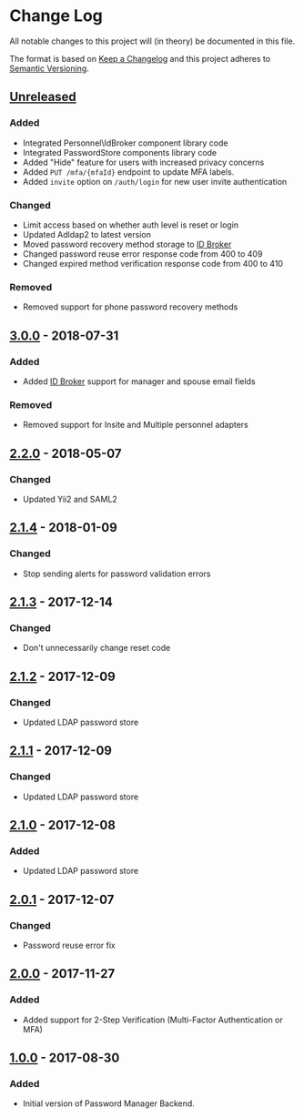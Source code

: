 # Change Log
All notable changes to this project will (in theory) be documented in this file.

The format is based on [Keep a Changelog](http://keepachangelog.com/)
and this project adheres to [Semantic Versioning](http://semver.org/).

## [Unreleased]
### Added
- Integrated Personnel\IdBroker component library code
- Integrated PasswordStore components library code
- Added "Hide" feature for users with increased privacy concerns
- Added `PUT /mfa/{mfaId}` endpoint to update MFA labels.
- Added `invite` option on `/auth/login` for new user invite authentication
### Changed
- Limit access based on whether auth level is reset or login
- Updated Adldap2 to latest version
- Moved password recovery method storage to [ID Broker][idp-id-broker]
- Changed password reuse error response code from 400 to 409
- Changed expired method verification response code from 400 to 410
### Removed
- Removed support for phone password recovery methods 

## [3.0.0] - 2018-07-31
### Added
- Added [ID Broker][idp-id-broker] support for manager and spouse email fields
### Removed
- Removed support for Insite and Multiple personnel adapters

## [2.2.0] - 2018-05-07
### Changed
- Updated Yii2 and SAML2

## [2.1.4] - 2018-01-09
### Changed
- Stop sending alerts for password validation errors

## [2.1.3] - 2017-12-14
### Changed
- Don't unnecessarily change reset code

## [2.1.2] - 2017-12-09
### Changed
- Updated LDAP password store

## [2.1.1] - 2017-12-09
### Changed
- Updated LDAP password store

## [2.1.0] - 2017-12-08
### Added
- Updated LDAP password store

## [2.0.1] - 2017-12-07
### Changed
- Password reuse error fix

## [2.0.0] - 2017-11-27
### Added
- Added support for 2-Step Verification (Multi-Factor Authentication or MFA)

## [1.0.0] - 2017-08-30
### Added
- Initial version of Password Manager Backend.

[Unreleased]: https://github.com/silinternational/idp-pw-api/compare/3.0.0...HEAD
[3.0.0]: https://github.com/silinternational/idp-pw-api/compare/2.2.0...3.0.0
[2.2.0]: https://github.com/silinternational/idp-pw-api/compare/2.1.4...2.2.0
[2.1.4]: https://github.com/silinternational/idp-pw-api/compare/2.1.3...2.1.4
[2.1.3]: https://github.com/silinternational/idp-pw-api/compare/2.1.2...2.1.3
[2.1.2]: https://github.com/silinternational/idp-pw-api/compare/2.1.1...2.1.2
[2.1.1]: https://github.com/silinternational/idp-pw-api/compare/2.1.0...2.1.1
[2.1.0]: https://github.com/silinternational/idp-pw-api/compare/2.0.1...2.1.0
[2.0.1]: https://github.com/silinternational/idp-pw-api/compare/2.0.0...2.0.1
[2.0.0]: https://github.com/silinternational/idp-pw-api/compare/1.0.0...2.0.0
[1.0.0]: https://github.com/silinternational/idp-pw-api/commit/1a833338e2995634934e9b9801f0456ec21ba9b2
[idp-id-broker]: https://github.com/silinternational/idp-id-broker
